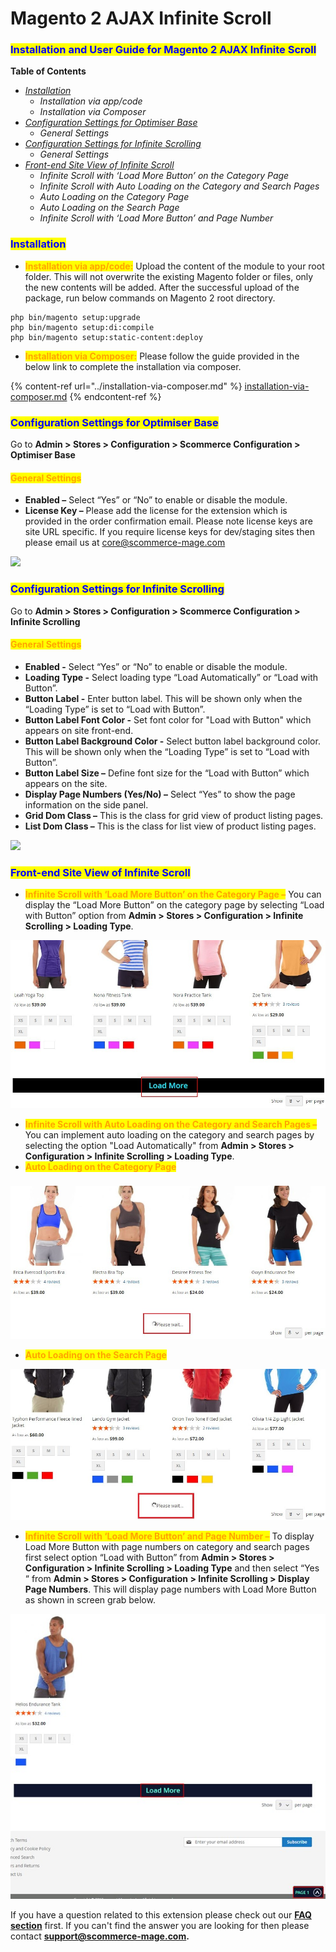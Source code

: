 # Magento 2 AJAX Infinite Scroll

### <mark style="color:blue;">Installation and User Guide for Magento 2 AJAX Infinite Scroll</mark>&#x20;

**Table of Contents**

* &#x20;[_Installation_](magento-2-ajax-infinite-scroll.md#\_toc\_250007)
  * _Installation via app/code_
  * _Installation via Composer_
* [_Configuration Settings for Optimiser Base_ ](magento-2-ajax-infinite-scroll.md#\_toc\_250006)
  * _General Settings_&#x20;
* [_Configuration Settings for Infinite Scrolling_ ](magento-2-ajax-infinite-scroll.md#\_toc\_250004)
  * _General Settings_&#x20;
* [_Front-end Site View of Infinite Scroll_ ](magento-2-ajax-infinite-scroll.md#\_toc\_250002)
  * _Infinite Scroll with ‘Load More Button’ on the Category Page_&#x20;
  * _Infinite Scroll with Auto Loading on the Category and Search Pages_&#x20;
  * _Auto Loading on the Category Page_&#x20;
  * _Auto Loading on the Search Page_&#x20;
  * _Infinite Scroll with ‘Load More Button’ and Page Number_&#x20;

### <mark style="color:blue;">Installation</mark> <a href="#_toc_250007" id="_toc_250007"></a>

* <mark style="color:orange;">**Installation via app/code:**</mark> Upload the content of the module to your root folder. This will not overwrite the existing Magento folder or files, only the new contents will be added. After the successful upload of the package, run below commands on Magento 2 root directory.

```
php bin/magento setup:upgrade
php bin/magento setup:di:compile
php bin/magento setup:static-content:deploy
```

* <mark style="color:orange;">**Installation via Composer:**</mark> Please follow the guide provided in the below link to complete the installation via composer.

{% content-ref url="../installation-via-composer.md" %}
[installation-via-composer.md](../installation-via-composer.md)
{% endcontent-ref %}

### <mark style="color:blue;">Configuration Settings for Optimiser Base</mark> <a href="#_toc_250006" id="_toc_250006"></a>

Go to **Admin > Stores > Configuration > Scommerce Configuration > Optimiser Base**

#### <mark style="color:orange;">General Settings</mark> <a href="#_toc_250005" id="_toc_250005"></a>

* **Enabled –** Select “Yes” or “No” to enable or disable the module.
* **License Key –** Please add the license for the extension which is provided in the order confirmation email. Please note license keys are site URL specific. If you require license keys for dev/staging sites then please email us at [core@scommerce-mage.com](mailto:core@scommerce-mage.com)

![](../../.gitbook/assets/general\_infinite.png)

### <mark style="color:blue;">Configuration Settings for Infinite Scrolling</mark> <a href="#_toc_250004" id="_toc_250004"></a>

Go to **Admin > Stores > Configuration > Scommerce Configuration > Infinite Scrolling**

#### <mark style="color:orange;">General Settings</mark> <a href="#_toc_250003" id="_toc_250003"></a>

* **Enabled -** Select “Yes” or “No” to enable or disable the module.
* **Loading Type -** Select loading type “Load Automatically” or “Load with Button”.
* **Button Label -** Enter button label. This will be shown only when the “Loading Type” is set to “Load with Button”.
* **Button Label Font Color -** Set font color for "Load with Button" which appears on site front-end.
* **Button Label Background Color -** Select button label background color. This will be shown only when the “Loading Type” is set to “Load with Button”.
* **Button Label Size –** Define font size for the “Load with Button” which appears on the site.
* **Display Page Numbers (Yes/No) –** Select “Yes” to show the page information on the side panel.
* **Grid Dom Class –** This is the class for grid view of product listing pages.
* **List Dom Class –** This is the class for list view of product listing pages.

![](../../.gitbook/assets/general\_infiniteloading.png)

### <mark style="color:blue;">Front-end Site View of Infinite Scroll</mark> <a href="#_toc_250002" id="_toc_250002"></a>

* <mark style="color:orange;">**Infinite Scroll with ‘Load More Button’ on the Category Page –**</mark> You can display the “Load More Button” on the category page by selecting “Load with Button” option from **Admin > Stores > Configuration > Infinite Scrolling > Loading Type**.

![](<../../.gitbook/assets/3 (80)>)

* <mark style="color:orange;">**Infinite Scroll with Auto Loading on the Category and Search Pages –**</mark> You can implement auto loading on the category and search pages by selecting the option "Load Automatically" from **Admin > Stores > Configuration > Infinite Scrolling > Loading Type**.
* <mark style="color:orange;">**Auto Loading on the Category Page**</mark>

### &#x20;<a href="#_toc_250001" id="_toc_250001"></a>

![](<../../.gitbook/assets/4 (15)>)

* <mark style="color:orange;">**Auto Loading on the Search Page**</mark>



![](<../../.gitbook/assets/5 (70)>)

* <mark style="color:orange;">**Infinite Scroll with ‘Load More Button’ and Page Number –**</mark> To display Load More Button with page numbers on category and search pages first select option “Load with Button” from **Admin > Stores > Configuration > Infinite Scrolling > Loading Type** and then select “Yes “ from **Admin > Stores > Configuration > Infinite Scrolling > Display Page Numbers**. This will display page numbers with Load More Button as shown in screen grab below.

![](<../../.gitbook/assets/6 (62)>)

If you have a question related to this extension please check out our [**FAQ section**](https://www.scommerce-mage.com/magento-2-infinite-scroll.html#faq) first. If you can't find the answer you are looking for then please contact [**support@scommerce-mage.com**](mailto:core@scommerce-mage.com)**.**

